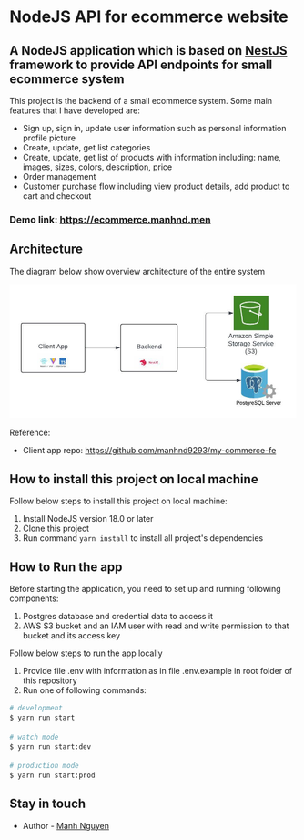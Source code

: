 # NodeJS API for ecommerce website

## A NodeJS application which is based on <a href="https://nestjs.com/">NestJS</a> framework to provide API endpoints for small ecommerce system
This project is the backend of a small ecommerce system. Some main features that I have developed are:
* Sign up, sign in, update user information such as personal information profile picture
* Create, update, get list categories
* Create, update, get list of products with information including: name, images, sizes, colors, description, price
* Order management
* Customer purchase flow including view product details, add product to cart and checkout

### Demo link: https://ecommerce.manhnd.men


## Architecture
The diagram below show overview architecture of the entire system

![System overview](system-overview.jpeg)

Reference:
* Client app repo: https://github.com/manhnd9293/my-commerce-fe

## How to install this project on local machine

Follow below steps to install this project on local machine:

1. Install NodeJS version 18.0 or later
2. Clone this project
3. Run command ```yarn install``` to install all project's dependencies

## How to Run the app
Before starting the application, you need to set up and running following components:
1. Postgres database and credential data to access it
2. AWS S3 bucket and an IAM user with read and write permission to that bucket and its access key 

Follow below steps to run the app locally
1. Provide file .env with information as in file .env.example in root folder of this repository
2. Run one of following commands:

```bash
# development
$ yarn run start

# watch mode
$ yarn run start:dev

# production mode
$ yarn run start:prod
```
## Stay in touch
* Author - [Manh Nguyen](https://github.com/manhnd9293)

